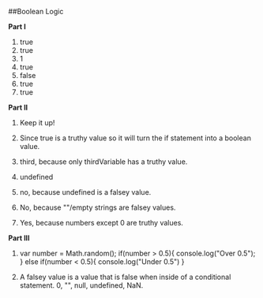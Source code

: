 ##Boolean Logic

**Part I**

1. true
2. true
3. 1
4. true
5. false
6. true
7. true

**Part II**

1. Keep it up!
2. Since true is a truthy value so it will turn the if statement into a boolean value.

1. third, because only thirdVariable has a truthy value.
2. undefined
3. no, because undefined is a falsey value.
4. No, because ""/empty strings are  falsey values.
5. Yes, because numbers except 0 are truthy values. 

**Part III**

1. var number = Math.random();
	if(number > 0.5){
	console.log("Over 0.5");
	}
	else if(number < 0.5){
	console.log("Under 0.5")
	}
	
2. A falsey value is a value that is false when inside of a conditional statement. 0, "", null, undefined, NaN.